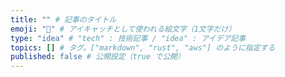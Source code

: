 ```yaml
---
title: "" # 記事のタイトル
emoji: "🤔" # アイキャッチとして使われる絵文字（1文字だけ）
type: "idea" # "tech" : 技術記事 / "idea" : アイデア記事
topics: [] # タグ。["markdown", "rust", "aws"] のように指定する
published: false # 公開設定（true で公開）
---
```












<!-- eof -->
